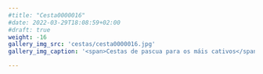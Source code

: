 ```yaml
---
#title: "Cesta0000016"
#date: 2022-03-29T18:08:59+02:00
#draft: true
weight: -16
gallery_img_src: 'cestas/cesta0000016.jpg'
gallery_img_caption: '<span>Cestas de pascua para os máis cativos</span>'

---
```



